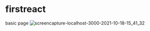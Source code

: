 # firstreact
basic page
![screencapture-localhost-3000-2021-10-18-15_41_32](https://user-images.githubusercontent.com/90389081/137714378-63288804-7010-495b-b1da-73d9f62b9f76.png)
